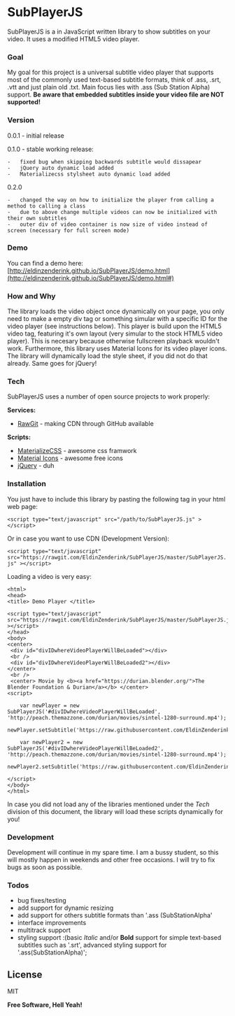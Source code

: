 # SubPlayerJS

SubPlayerJS is a in JavaScript written library to show subtitles on your video. It uses a modified HTML5 video player. 

### Goal
My goal for this project is a universal subtitle video player that supports most of the commonly used text-based subtitle formats, think of .ass, .srt, .vtt and just plain old .txt. Main focus lies with .ass (Sub Station Alpha) support. **Be aware that embedded subtitles inside your video file are NOT supported!**

### Version
0.0.1 - initial release

0.1.0 - stable working release:

    -   fixed bug when skipping backwards subtitle would dissapear
    -   jQuery auto dynamic load added
    -   Materializecss stylsheet auto dynamic load added

0.2.0

    -   changed the way on how to initialize the player from calling a method to calling a class
    -   due to above change multiple videos can now be initialized with their own subtitles
    -   outer div of video container is now size of video instead of screen (necessary for full screen mode)

### Demo
You can find a demo here: [http://eldinzenderink.github.io/SubPlayerJS/demo.html](http://eldinzenderink.github.io/SubPlayerJS/demo.html#)

### How and Why
The library loads the video object once dynamically on your page, you only need to make a empty div tag or something simular with a specific ID for the video player (see instructions below). This player is build upon the HTML5 video tag, featuring it's own layout (very simular to the stock HTML5 video player). This is necesary because otherwise fullscreen playback wouldn't work. Furthermore, this library uses Material Icons for its video player icons. The library will dynamically load the style sheet, if you did not do that already. Same goes for jQuery!

### Tech

SubPlayerJS uses a number of open source projects to work properly:

**Services:**
* [RawGit](https://rawgit.com/) - making CDN through GitHub available

**Scripts:**
* [MaterializeCSS](http://materializecss.com/) - awesome css framwork
* [Material Icons](https://design.google.com/icons/) - awesome free icons
* [jQuery](https://jquery.com/) - duh


### Installation

You just have to include this library by pasting the following tag in your html web page:

`<script type="text/javascript" src="/path/to/SubPlayerJS.js" ></script>`

Or in case you want to use CDN (Development Version):

`<script type="text/javascript" src="https://rawgit.com/EldinZenderink/SubPlayerJS/master/SubPlayerJS.js" ></script>`

Loading a video is very easy:

```
<html>
<head>
<title> Demo Player </title>

<script type="text/javascript" src="https://rawgit.com/EldinZenderink/SubPlayerJS/master/SubPlayerJS.js" ></script>
</head>
<body>
<center>
 <div id="divIDwhereVideoPlayerWillBeLoaded"></div> 
 <br />
 <div id="divIDwhereVideoPlayerWillBeLoaded2"></div> 
</center>
 <br />
 <center> Movie by <b><a href="https://durian.blender.org/">The Blender Foundation & Durian</a></b> </center>
<script>

	var newPlayer = new SubPlayerJS('#divIDwhereVideoPlayerWillBeLoaded', 'http://peach.themazzone.com/durian/movies/sintel-1280-surround.mp4');
	newPlayer.setSubtitle('https://raw.githubusercontent.com/EldinZenderink/SubPlayerJS/master/DemoSubtitle/sintel.ass'); 

	var newPlayer2 = new SubPlayerJS('#divIDwhereVideoPlayerWillBeLoaded2', 'http://peach.themazzone.com/durian/movies/sintel-1280-surround.mp4');
	newPlayer2.setSubtitle('https://raw.githubusercontent.com/EldinZenderink/SubPlayerJS/master/DemoSubtitle/sintel.ass'); 

</script>
</body>
</html>

```

In case you did not load any of the libraries mentioned under the *Tech* division of this document, the library will load these scripts dynamically for you!

### Development
Development will continue in my spare time. I am a bussy student, so this will mostly happen in weekends and other free occasions. I will try to fix bugs as soon as possible.

### Todos

 - bug fixes/testing
 - add support for dynamic resizing
 - add support for others subtitle formats than '.ass (SubStationAlpha'
 - interface improvements
 - multitrack support
 - styling support :(basic *Italic* and/or **Bold** support for simple text-based subtitles such as '.srt', advanced styling support for '.ass(SubStationAlpha)';

License
----

MIT


**Free Software, Hell Yeah!**
